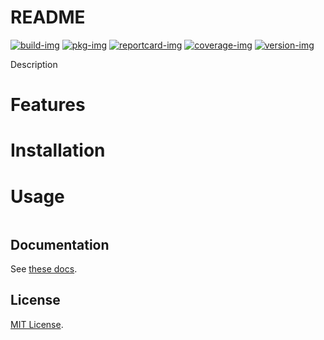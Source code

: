 # README

[![build-img]][build-url]
[![pkg-img]][pkg-url]
[![reportcard-img]][reportcard-url]
[![coverage-img]][coverage-url]
[![version-img]][version-url]

Description

# Features

# Installation

# Usage

```go

```

## Documentation

See [these docs][pkg-url].

## License

[MIT License](LICENSE).

[build-img]: https://github.com/go-dummy/.github/workflows/build/badge.svg
[build-url]: https://github.com/go-dummy/.github/actions
[pkg-img]: https://pkg.go.dev/badge/go-dummy/.github
[pkg-url]: https://pkg.go.dev/github.com/go-dummy/.github
[reportcard-img]: https://goreportcard.com/badge/go-dummy/.github
[reportcard-url]: https://goreportcard.com/report/go-dummy/.github
[coverage-img]: https://codecov.io/gh/go-dummy/.github/branch/main/graph/badge.svg
[coverage-url]: https://codecov.io/gh/go-dummy/.github
[version-img]: https://img.shields.io/github/v/release/go-dummy/.github
[version-url]: https://github.com/go-dummy/.github/releases
